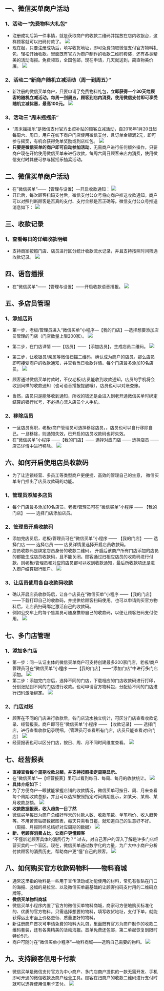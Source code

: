 ## 一、微信买单商户活动
### 1、活动一“免费物料大礼包”
- 注册成功后第一件事情，就是获取商户的收款二维码并摆放在店内收银台，这样顾客就可以扫码付款了。
![](https://main.qcloudimg.com/raw/ebdc905e3a65ccbd2eeadfa831ace941.png)
- 现在起，只要注册成功后，填写收货地址，即可免费领取微信支付官方物料礼包，轻松开始收款。里面既有官方为商户制作的收款二维码套装，还有各类精美的活动海报。免费领取，全国包邮，现在申请，几天就送到，简直物美价廉。
![](https://main.qcloudimg.com/raw/2b840367082a669590c54a2bffebc3ca.png)

### 2、活动二“新商户随机立减活动（周一到周五）”
- 新注册的微信买单商户，只要申请了免费物料礼包，**立即获得一个30天给顾客的随机立减活动。每周一到周五，顾客到店内消费，使用微信支付即可享受随机立减优惠，最高100元。**
![](https://main.qcloudimg.com/raw/b122afc634b62eced143dac2623b0fc0.jpg)

### 3、活动三“周末摇摇乐”
- “周末摇摇乐”是微信支付官方出资补贴的顾客立减活动，自2018年1月20日起每周六、周日，用户在线下商户门店使用微信支付，且订单金额满2元，即可参与摇奖，有机会获得免单奖励或到店红包。
![](https://main.qcloudimg.com/raw/ca5489520bfda765a61856f9f5bd2bcf.png)
- **只要是微信买单的商户即可自动参加活动**，无需商户进行任何额外操作，只要商户现在开始使用微信买单来进行收款，每周六周日顾客来店内消费，使用微信支付时其便可参与摇摇乐抽奖活动。

## 二、微信买单商户活动
- 在”微信买单“——【管理与设置】—开启收款通知：
![](https://main.qcloudimg.com/raw/42e3042c026936eedfbcb2669fcbbfb0.png)
- 开启后，每次顾客扫码支付后，微信支付公众号将向商户推送收款通知。商户可以对照判断顾客是否真的支付、支付金额是否正确等。微信支付公众号推送消息如下：
![](https://main.qcloudimg.com/raw/8b69af768db1b6c0714180b7b2b4a057.png)

## 三、收款记录
### 1、查看每日的详细收款明细
- 支持商家按照门店、店员进行区分统计收款流水记录，并且支持按照时间筛选收款记录。
![](https://main.qcloudimg.com/raw/e0ae7ceb2390a24935899a636edbfaa8.png)

## 四、语音播报
- 在”微信买单“——【管理与设置】——开启收款语音播报。
![](https://main.qcloudimg.com/raw/c317bc717c78eca422fa39261f793209.png)

## 五、多店员管理
### 1、添加店员
- 第一步，老板/管理员进入“微信买单”小程序—【我的门店】—选择想要添加店员管理的门店（门店数量上限200家）。
![](https://main.qcloudimg.com/raw/9cfc72c1731de6bf4c821735585d98cf.png)

- 第二步，在门店详情 ——【店员】——【添加店员】，生成店员二维码。
![](https://main.qcloudimg.com/raw/bdf013e37d66a106283c9c4c7328f5cf.png)

- 第三步，让收银员/亲属等微信扫描二维码，确认成为商户的店员。那么店员即可接受商户的收款通知，并查看当日收款详情。每个门店最多添加10名店员。
![](https://main.qcloudimg.com/raw/c3f56360d6a708c380ce4f41bb6c1914.png)

- 顾客通过微信买单付款时，不仅老板/店员能收到收款通知，店员的手机将会收到同样的收款通知（也可语音播报提醒哦），店员也可以对账查账。
- 当然，店员只是能够收到通知，所收的钱还是会进入到老开通微信买单时绑定结算的银行帐号，不必担心流入店员个人手机。
### 2、移除店员
- 一旦店员离职，老板/商户管理员可选择移除店员，，店员也可以自行移除自己。一旦移除，则通知失效，已开启的店员收款码也将失效。
- 在”微信买单“小程序 ——【我的门店】—— 选择对应门店 —— 选择店员 —— 店员详情中进行移除。
![](https://main.qcloudimg.com/raw/949ddf8811f67524ddf3951d39642da1.png)

## 六、如何开启使用店员收款码
- 为了让连锁经营、多员工等类型商户更便捷、高效的管理自己的生意， 微信买单专门推出了店员收款码的功能。
### 1、管理员添加多店员
- 每个门店最多添加10名店员。老板/管理员可在“微信买单”小程序 —— 【我的门店】 —— 选择门店添加店员。
### 2、管理员开启收款码
- 添加完店员后，老板/管理员可在“微信买单”小程序 —— 【我的门店】—— 选择门店 —— 选择店员 —— 店员详情里选择开启店员收款码。
- 店员收款码是绑定店员身份的收款二维码， 开启后该商户所有门店添加的店员的都能生成店员收款码，且不能关闭。顾客通过扫相应店员的收款码进行付款，则老板/管理员和对应的店员都可以收到收款通知，最后所收款项还是进入商户结算银行账户。
![](https://main.qcloudimg.com/raw/b6e84cc4b5b58e12ccd8deef8e695a14.png)
### 3、让店员使用各自收款码收款
- 确认开启店员收款码后，让各个店员在“微信买单”小程序 ——【我的门店】——下载打印自己的收款码，并提供给顾客扫码使用。也可以申请购买官方物料后，让店员扫码绑定激活自己的收款码。
- 例如公交车上的每个售票员可随身携带自己的收款码，以便让顾客扫码支付使用。
![](https://main.qcloudimg.com/raw/e9a57cc2e23138dd0e8e3650d96b6acf.png)

## 七、多门店管理
### 1、添加多门店
- 第一步：同一认证主体的微信买单商户可支持创建最多200家门店，老板/商户管理员可在“微信买单”小程序 ——【我的门店】——“添加门店”中进行多门店添加。
![](https://main.qcloudimg.com/raw/0bce811af44c34e3ef6747280398eac3.png)
- 第二步：添加完门店后，选择不同的门店，下载相应的门店收款码进行打印，分别张贴到不同的门店进行收款。也可申请官方物料包，分配给不同的门店进行扫码激活绑定。
![](https://main.qcloudimg.com/raw/1b622cf5192d7dbcb64f7a4d2e05c184.png)
### 2、门店对账
- 顾客在不同的门店进行收款后，各门店流水独立统计，可区分门店查看收款记录、经营报表。商户即可在“微信买单”小程序 —— 【收款记录】—— 选择门店，进行查看收款记录明细。（管理员可查看所有门店，店员只能查看对应门店）
![](https://main.qcloudimg.com/raw/e94483c3dac0d48082f541b74bdcd048.png)
- 经营报表也可以区分门店，按日、周、月不同时间维度查看。
![](https://main.qcloudimg.com/raw/5d11d35d6629433f876d2b7a3dab41b4.png)

## 七、经营报表
- **直接查看每个周期收款总额，并支持按照指定周期显示。**
 - 在”微信买单“—【经营报表】里可以看到每日、每周、每月的收款统计。
![](https://main.qcloudimg.com/raw/f8a01c390895b246f87b4e64f19cac0e.png)
- **具体介绍如下：**
 - 为了方便商户一眼就能掌握店铺的收款情况，微信买单可按日、周、月来查看每个周期收款总额，并且可以选择按照指定时间周期显示，如某天、某周、某月收款总额。
![](https://main.qcloudimg.com/raw/31cc3d885fe74f9b86d095d51c4e88ca.png)
- **收款数据报表，收入趋势一目了然**
 - 微信买单每日为商户总结好昨天的付款人数、收款笔数、单笔均价、收入趋势等。不用苦苦钻研数据图表，每天只需看日报，就知道自己的生意好不好。（周报、月报同样总结好对应周期的数据）
![](https://main.qcloudimg.com/raw/24881f2244609014cf096d65e40badb8.png)
- **新、老顾客消费占比，让商户更懂顾客**
 - “不懂新老顾客具体的消费行为？” 过去，对自己客户的深入了解是许多门店经营买卖的一个盲区。现在，微信买单通过数字化的力量，为广大中小商户分析付款顾客的消费历史，帮助商户更“懂”自己的顾客。
![](https://main.qcloudimg.com/raw/a8beb52fc76c3e39c147c2cc4fe5d03e.png)

## 八、如何购买官方收款码物料——物料商城
- 通常这里指的物料是一些用于宣传活动或功能使用的材料，常见有张贴在门口的海报、竖幅的易拉宝、以及微信买单最基础的让顾客扫码支付用的二维码立牌等。
- **微信买单物料商城**
 - 微信买单小程序内置了官方的微信买单物料商城，商家可方便地购买标准化的、优质的官方物料。只需选择想要的物料，填写收货地址，支付下单，就能获得远比市面上价格更低、质量更好的物料。
 - 新注册商户首次可申请免费的物料大礼包，里面既有官方为商户制作的收款二维码套装，还有各类精美的活动海报。首单免费还包邮，第二单起恢复到限时特价5元。
 - 商户可随时在”微信买单小程序“—物料商城——选购自己需要的物料。
![](https://main.qcloudimg.com/raw/f27e2a9aa6b819ffb2e20d421ce252b6.png)

## 九、支持顾客信用卡付款
- 微信买单是微信支付官方为中小商户、多门店商户提供的一款无需开发、手机即可开通的微信收款及商户经营工具。顾客在扫商户的收款二维码进行支付时就可以选择使用信用卡支付。
![](https://main.qcloudimg.com/raw/6b79e9a82c177bafca9fd266f736151c.png)
